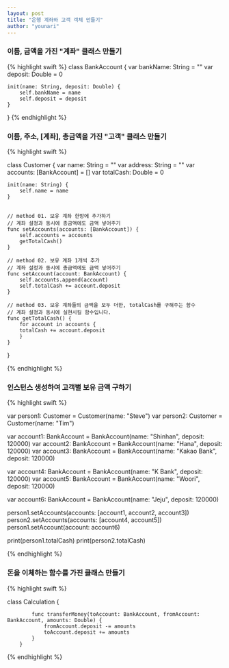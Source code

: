 ```yaml
---
layout: post
title: "은행 계좌와 고객 객체 만들기"
author: "younari"
---
```



### 이름, 금액을 가진 "계좌" 클래스 만들기

{% highlight swift %}
class BankAccount {
    var bankName: String = ""
    var deposit: Double = 0
    
    init(name: String, deposit: Double) {
        self.bankName = name
        self.deposit = deposit
    }
}
{% endhighlight %}

### 이름, 주소, [계좌], 총금액을 가진 "고객" 클래스 만들기

{% highlight swift %}

class Customer {
    var name: String = ""
    var address: String = ""
    var accounts: [BankAccount] = []
    var totalCash: Double = 0
    
    init(name: String) {
        self.name = name
    }
    
    
    // method 01. 보유 계좌 한방에 추가하기
    // 계좌 설정과 동시에 총금액에도 금액 넣어주기
    func setAccounts(accounts: [BankAccount]) {
        self.accounts = accounts
        getTotalCash()
    }
    
    // method 02. 보유 계좌 1개씩 추가
    // 계좌 설정과 동시에 총금액에도 금액 넣어주기    
    func setAccount(account: BankAccount) {
        self.accounts.append(account)
        self.totalCash += account.deposit
    }
    
    // method 03. 보유 계좌들의 금액을 모두 더한, totalCash를 구해주는 함수
    // 계좌 설정과 동시에 실현시킬 함수입니다.    
    func getTotalCash() {
        for account in accounts {
        totalCash += account.deposit
        }
    }
}

{% endhighlight %}

### 인스턴스 생성하여 고객별 보유 금액 구하기

{% highlight swift %}

var person1: Customer = Customer(name: "Steve")
var person2: Customer = Customer(name: "Tim")

var account1: BankAccount = BankAccount(name: "Shinhan", deposit: 120000)
var account2: BankAccount = BankAccount(name: "Hana", deposit: 120000)
var account3: BankAccount = BankAccount(name: "Kakao Bank", deposit: 120000)

var account4: BankAccount = BankAccount(name: "K Bank", deposit: 120000)
var account5: BankAccount = BankAccount(name: "Woori", deposit: 120000)

var account6: BankAccount = BankAccount(name: "Jeju", deposit: 120000)

person1.setAccounts(accounts: [account1, account2, account3])
person2.setAccounts(accounts: [account4, account5])
person1.setAccount(account: account6)

print(person1.totalCash)
print(person2.totalCash)

{% endhighlight %}

### 돈을 이체하는 함수를 가진 클래스 만들기

{% highlight swift %}

class Calculation {
          
            func transferMoney(toAccount: BankAccount, fromAccount: BankAccount, amounts: Double) {
                fromAccount.deposit -= amounts
                toAccount.deposit += amounts
            }
        }

{% endhighlight %}